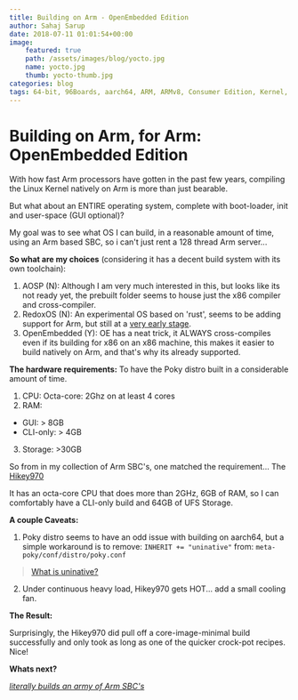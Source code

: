 ```yaml
---
title: Building on Arm - OpenEmbedded Edition
author: Sahaj Sarup
date: 2018-07-11 01:01:54+00:00
image:
    featured: true
    path: /assets/images/blog/yocto.jpg
    name: yocto.jpg
    thumb: yocto-thumb.jpg
categories: blog
tags: 64-bit, 96Boards, aarch64, ARM, ARMv8, Consumer Edition, Kernel, Linux, hikey, hikey970, yocto, openembedded, morty, oe
---
```


# Building on Arm, for Arm: OpenEmbedded Edition

With how fast Arm processors have gotten in the past few years, compiling the Linux Kernel natively on Arm is more than just bearable.

But what about an ENTIRE operating system, complete with boot-loader, init and user-space (GUI optional)?

My goal was to see what OS I can build, in a reasonable amount of time, using an Arm based SBC, so i can't just rent a 128 thread Arm server...

**So what are my choices** (considering it has a decent build system with its own toolchain):
1. AOSP (N): Although I am very much interested in this, but looks like its not ready yet, the prebuilt folder seems to house just the x86 compiler and cross-compiler.
2. RedoxOS (N): An experimental OS based on 'rust', seems to be adding support for Arm, but still at a [very early stage](https://www.redox-os.org/rsoc/#aarch64).
3. OpenEmbedded (Y): OE has a neat trick, it ALWAYS cross-compiles even if its building for x86 on an x86 machine, this makes it easier to build natively on Arm, and that's why its already supported.

**The hardware requirements:** To have the Poky distro built in a considerable amount of time.
1. CPU: Octa-core: 2Ghz on at least 4 cores
2. RAM:
  - GUI: > 8GB
  - CLI-only: > 4GB
3. Storage: >30GB

So from in my collection of Arm SBC's, one matched the requirement... The [Hikey970](/product/hikey970/)

It has an octa-core CPU that does more than 2GHz, 6GB of RAM, so I can comfortably have a CLI-only build and 64GB of UFS Storage.

**A couple Caveats:**
1. Poky distro seems to have an odd issue with building on aarch64, but a simple workaround is to remove: ```INHERIT += "uninative"``` from: ```meta-poky/conf/distro/poky.conf```
> [What is uninative?](https://www.yoctoproject.org/docs/2.5/ref-manual/ref-manual.html#ref-classes-uninative)

2. Under continuous heavy load, Hikey970 gets HOT... add a small cooling fan.

**The Result:**

Surprisingly, the Hikey970 did pull off a core-image-minimal build successfully and only took as long as one of the quicker crock-pot recipes. Nice!


**Whats next?**

[*literally builds an army of Arm SBC's*](https://www.instagram.com/p/Bk_CNI_AQ6U/?hl=en&taken-by=ric_96)
